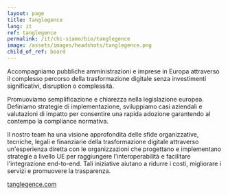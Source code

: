 ```yaml
---
layout: page
title: Tanglegence
lang: it
ref: tanglegence
permalink: /it/chi-siamo/bio/tanglegence
image: /assets/images/headshots/tanglegence.png
child_of_ref: board
---
```


Accompagniamo pubbliche amministrazioni e imprese in Europa attraverso il complesso percorso della trasformazione digitale senza investimenti significativi, disruption o complessità.

Promuoviamo semplificazione e chiarezza nella legislazione europea. Definiamo strategie di implementazione, sviluppiamo casi aziendali e valutazioni di impatto per consentire una rapida adozione garantendo al contempo la compliance normativa.

Il nostro team ha una visione approfondita delle sfide organizzative, tecniche, legali e finanziarie della trasformazione digitale attraverso un'esperienza diretta con le organizzazioni che progettano e implementano strategie a livello UE per raggiungere l'interoperabilità e facilitare l'integrazione end-to-end. Tali iniziative aiutano a ridurre i costi, migliorare i servizi e promuovere la trasparenza.

[tanglegence.com](https://tanglegence.com/)
